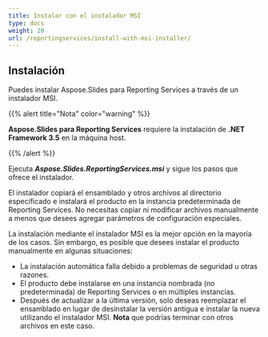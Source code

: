 ```yaml
---
title: Instalar con el instalador MSI
type: docs
weight: 20
url: /reportingservices/install-with-msi-installer/
---
```


## **Instalación**
Puedes instalar Aspose.Slides para Reporting Services a través de un instalador MSI. 

{{% alert title="Nota" color="warning" %}} 

**Aspose.Slides para Reporting Services** requiere la instalación de **.NET Framework 3.5** en la máquina host. 

{{% /alert %}}

Ejecuta ***Aspose.Slides.ReportingServices.msi*** y sigue los pasos que ofrece el instalador. 

El instalador copiará el ensamblado y otros archivos al directorio especificado e instalará el producto en la instancia predeterminada de Reporting Services. No necesitas copiar ni modificar archivos manualmente a menos que desees agregar parámetros de configuración especiales. 

La instalación mediante el instalador MSI es la mejor opción en la mayoría de los casos. Sin embargo, es posible que desees instalar el producto manualmente en algunas situaciones: 

- La instalación automática falla debido a problemas de seguridad u otras razones. 
- El producto debe instalarse en una instancia nombrada (no predeterminada) de Reporting Services o en múltiples instancias.
- Después de actualizar a la última versión, solo deseas reemplazar el ensamblado en lugar de desinstalar la versión antigua e instalar la nueva utilizando el instalador MSI. **Nota** que podrías terminar con otros archivos en este caso.